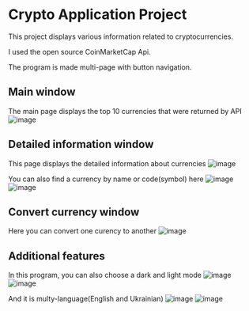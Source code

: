 # Crypto Application Project
This project displays various information related to cryptocurrencies. 

I used the open source CoinMarketCap Api.

The program is made multi-page with button navigation.

## Main window
The main page displays the top 10 currencies that were returned by API
![image](https://github.com/user-attachments/assets/14842d06-9d49-4acb-8c7b-b11ae15934ec)

## Detailed information window
This page displays the detailed information about currencies
![image](https://github.com/user-attachments/assets/590baf90-683a-46d5-a421-2de97bfc32b7)

You can also find a currency by name or code(symbol) here
![image](https://github.com/user-attachments/assets/aa3d183e-711b-4e2a-8692-c6506fae75c2)
![image](https://github.com/user-attachments/assets/5bf251d0-5b27-40ca-9f38-c7b09a136089)


## Convert currency window
Here you can convert one curency to another 
![image](https://github.com/user-attachments/assets/3af3060c-3adf-46b2-a1bc-73c57039df2e)

## Additional features
In this program, you can also choose a dark and light mode
![image](https://github.com/user-attachments/assets/0818b6cb-7059-4ec3-b991-e6f6ec1d845f)
![image](https://github.com/user-attachments/assets/44381151-fe90-490b-abb6-5800fe9beeff)

And it is multy-language(English and Ukrainian)
![image](https://github.com/user-attachments/assets/0818b6cb-7059-4ec3-b991-e6f6ec1d845f)
![image](https://github.com/user-attachments/assets/4e38f91a-3d3f-474b-b571-d8271775f81e)




 
